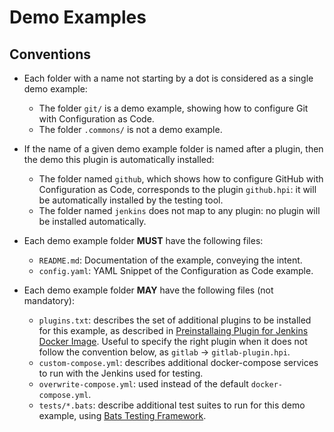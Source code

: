 
# Demo Examples

## Conventions

* Each folder with a name not starting by a dot is considered as a single demo example:
  * The folder `git/` is a demo example, showing how to configure Git with Configuration as Code.
  * The folder `.commons/` is not a demo example.
* If the name of a given demo example folder is named after a plugin, then the demo this plugin is automatically installed:
  * The folder named `github`, which shows how to configure GitHub with Configuration as Code, corresponds to the plugin `github.hpi`: it will be automatically installed by the testing tool.
  * The folder named `jenkins` does not map to any plugin: no plugin will be installed automatically.

* Each demo example folder **MUST** have the following files:
  * `README.md`: Documentation of the example, conveying the intent.
  * `config.yaml`: YAML Snippet of the Configuration as Code example.

* Each demo example folder **MAY** have the following files (not mandatory):
  * `plugins.txt`: describes the set of additional plugins to be installed for this example, as described in [Preinstallaing Plugin for Jenkins Docker Image](https://github.com/jenkinsci/docker#preinstalling-plugins). Useful to specify the right plugin when it does not follow the convention below, as `gitlab` -> `gitlab-plugin.hpi`.
  * `custom-compose.yml`: describes additional docker-compose services to run with the Jenkins used for testing.
  * `overwrite-compose.yml`: used instead of the default `docker-compose.yml`.
  * `tests/*.bats`: describe additional test suites to run for this demo example, using [Bats Testing Framework](https://github.com/sstephenson/bats).
